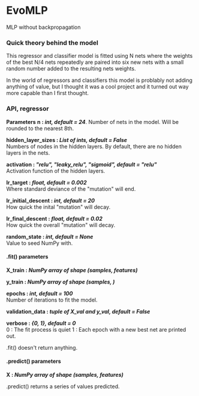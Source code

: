# **EvoMLP**
MLP without backpropagation

### **Quick theory behind the model**
This regressor and classifier model is fitted using N nets where the weights of the best N/4 nets repeatedly are paired into six new nets with a small random number added to the resulting nets weights. 

In the world of regressors and classifiers this model is problably not adding anything of value, but I thought it was a cool project and it turned out way more capable than I first thought.


### **API, regressor**
**Parameters**
**n : *int, default = 24***. 
Number of nets in the model. Will be rounded to the nearest 8th.


**hidden_layer_sizes : *List of ints, default = False***  
Numbers of nodes in the hidden layers. By default, there are no hidden layers in the nets.


**activation : *"relu", "leaky_relu", "sigmoid", default = "relu"***  
Activation function of the hidden layers.


**lr_target : *float, default = 0.002***  
Where standard deviance of the "mutation" will end.


**lr_initial_descent : *int, default = 20***  
How quick the inital "mutation" will decay.


**lr_final_descent : *float, default = 0.02***  
How quick the overall "mutation" will decay.


**random_state : *int, default = None***  
Value to seed NumPy with.



#### **.fit() parameters**
**X_train : *NumPy array of shape (samples, features)***


**y_train : *NumPy array of shape (samples, )***


**epochs : *int, default = 100***  
Number of iterations to fit the model.


**validation_data : *tuple of X_val and y_val, default = False***

**verbose : *{0, 1}, default = 0***  
0 : The fit process is quiet
1 : Each epoch with a new best net are printed out.


.fit() doesn't return anything.


#### **.predict() parameters**
**X : *NumPy array of shape (samples, features)***


.predict() returns a series of values predicted.
